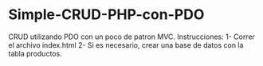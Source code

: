 # Simple-CRUD-PHP-con-PDO
CRUD utilizando PDO con un poco de patron MVC.
Instrucciones:
1- Correr el archivo index.html
2- Si es necesario, crear una base de datos con la tabla productos.
